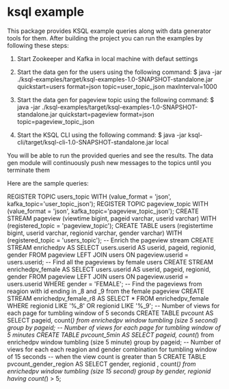 # ksql example
This package provides KSQL example queries along with data generator tools for them.
After building the project you can run the examples by following these steps:

1. Start Zookeeper and Kafka in local machine with defaut settings

2. Start the data gen for the users using the following command:
$ java -jar ./ksql-examples/target/ksql-examples-1.0-SNAPSHOT-standalone.jar quickstart=users format=json topic=user_topic_json maxInterval=1000

3. Start the data gen for pageview topic using the following command:
$ java -jar ./ksql-examples/target/ksql-examples-1.0-SNAPSHOT-standalone.jar quickstart=pageview format=json topic=pageview_topic_json

4. Start the KSQL CLI using the following command:
$ java -jar ksql-cli/target/ksql-cli-1.0-SNAPSHOT-standalone.jar local

You will be able to run the provided queries and see the results. The data gen module will continuously push new messages to the topics until you terminate them

Here are the sample queries:

REGISTER TOPIC users_topic WITH (value_format = 'json', kafka_topic='user_topic_json');
REGISTER TOPIC pageview_topic WITH (value_format = 'json', kafka_topic='pageview_topic_json');
CREATE STREAM pageview (viewtime bigint, pageid varchar, userid varchar) WITH (registered_topic = 'pageview_topic');
CREATE TABLE users (registertime bigint, userid varchar, regionid varchar, gender varchar) WITH (registered_topic = 'users_topic');
-- Enrich the pageview stream
CREATE STREAM enrichedpv AS SELECT users.userid AS userid, pageid, regionid, gender FROM pageview LEFT JOIN users ON pageview.userid = users.userid;
-- Find all the pageviews by female users
CREATE STREAM enrichedpv_female AS SELECT users.userid AS userid, pageid, regionid, gender FROM pageview LEFT JOIN users ON pageview.userid = users.userid WHERE gender = 'FEMALE';
-- Find the pageviews from reagion with id ending in _8 and _9 from the female pageview
CREATE STREAM enrichedpv_female_r8 AS SELECT * FROM enrichedpv_female WHERE regionid LIKE '%_8' OR regionid LIKE '%_9';
-- Number of views for each page for tumbling window of 5 seconds
CREATE TABLE pvcount AS SELECT pageid, count(*) from enrichedpv window tumbling (size 5 second) group by pageid;
-- Number of views for each page for tumbling window of 5 minutes
CREATE TABLE pvcount_5min AS SELECT pageid, count(*) from enrichedpv window tumbling (size 5 minute) group by pageid;
-- Number of views for each each reagion and gender combination for tumbling window of 15 seconds
-- when the view count is greater than 5
CREATE TABLE pvcount_gender_region AS SELECT gender, regionid , count(*) from enrichedpv window tumbling (size 15 second) group by gender, regionid having count(*) > 5;

